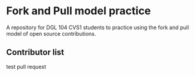 # Fork and Pull model practice
A repository for DGL 104 CVS1 students to practice using the fork and pull model of open source contributions.

## Contributor list
test pull request